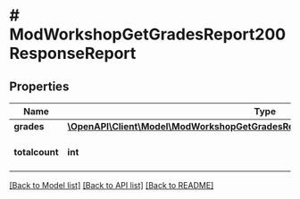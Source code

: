 # # ModWorkshopGetGradesReport200ResponseReport

## Properties

Name | Type | Description | Notes
------------ | ------------- | ------------- | -------------
**grades** | [**\OpenAPI\Client\Model\ModWorkshopGetGradesReport200ResponseReportGradesInner[]**](ModWorkshopGetGradesReport200ResponseReportGradesInner.md) |  |
**totalcount** | **int** | Number of total submissions. | [default to null]

[[Back to Model list]](../../README.md#models) [[Back to API list]](../../README.md#endpoints) [[Back to README]](../../README.md)
